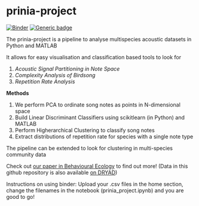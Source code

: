 # prinia-project
[![Binder](https://mybinder.org/badge_logo.svg)](https://mybinder.org/v2/gh/shivChitinous/prinia-project/master)
[![Generic badge](https://img.shields.io/badge/DOI-10.1093/beheco/arz216-red.svg)](https://shields.io/)


The prinia-project is a pipeline to analyse multispecies acoustic datasets in Python and MATLAB

It allows for easy visualisation and classification based tools to look for 
1. _Acoustic Signal Partitioning in Note Space_
2. _Complexity Analysis of Birdsong_
3. _Repetition Rate Analysis_

__Methods__
1. We perform PCA to ordinate song notes as points in N-dimensional space
2. Build Linear Discriminant Classifiers using scikitlearn (in Python) and MATLAB
3. Perform Higherarchical Clustering to classify song notes
4. Extract distributions of repetition rate for species with a single note type

The pipeline can be extended to look for clustering in multi-species community data

Check out [our paper in Behavioural Ecology](https://academic.oup.com/beheco/advance-article/doi/10.1093/beheco/arz216/5702188) to find out more! 
(Data in this github repository is also available [on DRYAD](https://datadryad.org/stash/dataset/doi:10.5061/dryad.7sqv9s4p9))

Instructions on using binder:
Upload your .csv files in the home section, change the filenames in the notebook (prinia_project.ipynb) and you are good to go!
